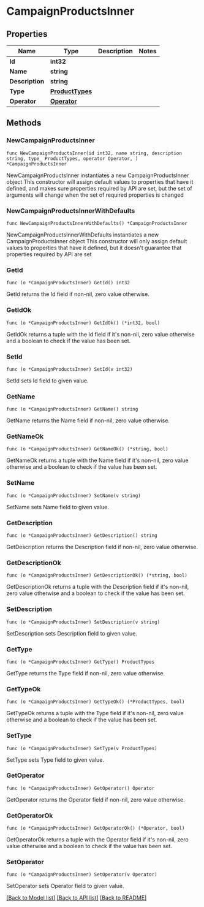 # CampaignProductsInner

## Properties

Name | Type | Description | Notes
------------ | ------------- | ------------- | -------------
**Id** | **int32** |  | 
**Name** | **string** |  | 
**Description** | **string** |  | 
**Type** | [**ProductTypes**](ProductTypes.md) |  | 
**Operator** | [**Operator**](Operator.md) |  | 

## Methods

### NewCampaignProductsInner

`func NewCampaignProductsInner(id int32, name string, description string, type_ ProductTypes, operator Operator, ) *CampaignProductsInner`

NewCampaignProductsInner instantiates a new CampaignProductsInner object
This constructor will assign default values to properties that have it defined,
and makes sure properties required by API are set, but the set of arguments
will change when the set of required properties is changed

### NewCampaignProductsInnerWithDefaults

`func NewCampaignProductsInnerWithDefaults() *CampaignProductsInner`

NewCampaignProductsInnerWithDefaults instantiates a new CampaignProductsInner object
This constructor will only assign default values to properties that have it defined,
but it doesn't guarantee that properties required by API are set

### GetId

`func (o *CampaignProductsInner) GetId() int32`

GetId returns the Id field if non-nil, zero value otherwise.

### GetIdOk

`func (o *CampaignProductsInner) GetIdOk() (*int32, bool)`

GetIdOk returns a tuple with the Id field if it's non-nil, zero value otherwise
and a boolean to check if the value has been set.

### SetId

`func (o *CampaignProductsInner) SetId(v int32)`

SetId sets Id field to given value.


### GetName

`func (o *CampaignProductsInner) GetName() string`

GetName returns the Name field if non-nil, zero value otherwise.

### GetNameOk

`func (o *CampaignProductsInner) GetNameOk() (*string, bool)`

GetNameOk returns a tuple with the Name field if it's non-nil, zero value otherwise
and a boolean to check if the value has been set.

### SetName

`func (o *CampaignProductsInner) SetName(v string)`

SetName sets Name field to given value.


### GetDescription

`func (o *CampaignProductsInner) GetDescription() string`

GetDescription returns the Description field if non-nil, zero value otherwise.

### GetDescriptionOk

`func (o *CampaignProductsInner) GetDescriptionOk() (*string, bool)`

GetDescriptionOk returns a tuple with the Description field if it's non-nil, zero value otherwise
and a boolean to check if the value has been set.

### SetDescription

`func (o *CampaignProductsInner) SetDescription(v string)`

SetDescription sets Description field to given value.


### GetType

`func (o *CampaignProductsInner) GetType() ProductTypes`

GetType returns the Type field if non-nil, zero value otherwise.

### GetTypeOk

`func (o *CampaignProductsInner) GetTypeOk() (*ProductTypes, bool)`

GetTypeOk returns a tuple with the Type field if it's non-nil, zero value otherwise
and a boolean to check if the value has been set.

### SetType

`func (o *CampaignProductsInner) SetType(v ProductTypes)`

SetType sets Type field to given value.


### GetOperator

`func (o *CampaignProductsInner) GetOperator() Operator`

GetOperator returns the Operator field if non-nil, zero value otherwise.

### GetOperatorOk

`func (o *CampaignProductsInner) GetOperatorOk() (*Operator, bool)`

GetOperatorOk returns a tuple with the Operator field if it's non-nil, zero value otherwise
and a boolean to check if the value has been set.

### SetOperator

`func (o *CampaignProductsInner) SetOperator(v Operator)`

SetOperator sets Operator field to given value.



[[Back to Model list]](../README.md#documentation-for-models) [[Back to API list]](../README.md#documentation-for-api-endpoints) [[Back to README]](../README.md)



